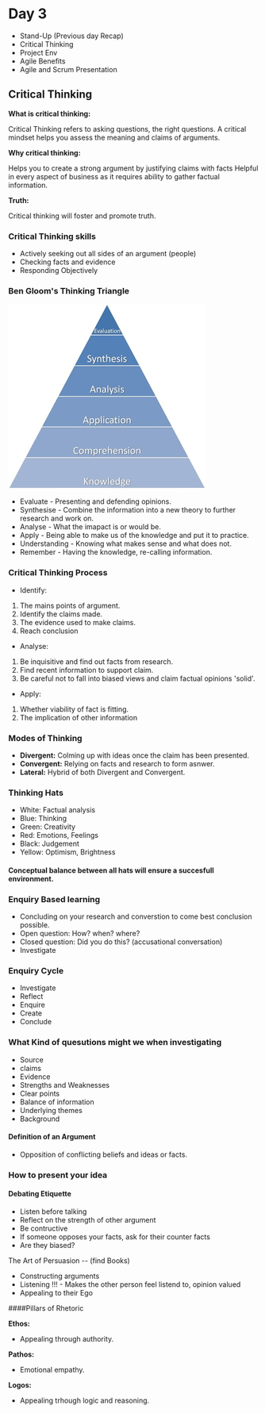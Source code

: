 # Day 3

- Stand-Up (Previous day Recap)
- Critical Thinking
- Project Env
- Agile Benefits
- Agile and Scrum Presentation

## Critical Thinking
__What is critical thinking:__

Critical Thinking refers to asking questions, the right questions.
A critical mindset helps you assess the meaning and claims of arguments.

__Why critical thinking:__

Helps you to create a strong argument by justifying claims with facts 
Helpful in every aspect of business as it requires ability to gather factual information.

__Truth:__ 

Critical thinking will foster and promote truth.

### Critical Thinking skills
- Actively seeking out all sides of an argument (people) 
- Checking facts and evidence
- Responding Objectively

### Ben Gloom's Thinking Triangle
![Bloom's Taxonomy](BloomsTaxonomy.jpg)

- Evaluate - Presenting and defending opinions.
- Synthesise - Combine the information into a new theory to further research and work on.
- Analyse - What the imapact is or would be.
- Apply - Being able to make us of the knowledge and put it to practice.
- Understanding - Knowing what makes sense and what does not. 
- Remember - Having the knowledge, re-calling information. 

### Critical Thinking Process
- Identify:

1. The mains points of argument.
2. Identify the claims made.
3. The evidence used to make claims.
4. Reach conclusion

- Analyse:

1. Be inquisitive and find out facts from research. 
2. Find recent information to support claim.
3. Be careful not to fall into biased views and claim factual opinions 'solid'.

- Apply:

1. Whether viability of fact is fitting.
2. The implication of other information

### Modes of Thinking
- __Divergent:__ Colming up with ideas once the claim has been presented. 
- __Convergent:__ Relying on facts and research to form asnwer.
- __Lateral:__ Hybrid of both Divergent and Convergent.

### Thinking Hats 
- White: Factual analysis
- Blue: Thinking 
- Green: Creativity
- Red: Emotions, Feelings
- Black: Judgement
- Yellow: Optimism, Brightness

#### Conceptual balance between all hats will ensure a succesfull environment.

### Enquiry Based learning
 - Concluding on your research and converstion to come best conclusion possible.
- Open question: How? when? where?
- Closed question: Did you do this? (accusational conversation)
- Investigate

### Enquiry Cycle
 - Investigate
 - Reflect 
 - Enquire
 - Create
 - Conclude

### What Kind of quesutions might we when investigating
- Source
- claims
- Evidence 
- Strengths and Weaknesses
- Clear points 
- Balance of information
- Underlying themes
- Background

#### Definition of an Argument
- Opposition of conflicting beliefs and ideas or facts.

### How to present your idea

#### Debating Etiquette
- Listen before talking 
- Reflect on the strength of other argument
- Be contructive 
- If someone opposes your facts, ask for their counter facts
- Are they biased?

The Art of Persuasion -- (find Books) 
- Constructing arguments
- Listening !!! - Makes the other person feel listend to, opinion valued
- Appealing to their Ego

####Pillars of Rhetoric

__Ethos:__ 
- Appealing through authority. 

__Pathos:__ 
- Emotional empathy.

__Logos:__
- Appealing trhough logic and reasoning.

